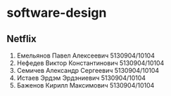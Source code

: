 # software-design

## Netflix

1. Емельянов Павел Алексеевич 5130904/10104
2. Нефедев Виктор Константинович 5130904/10104
3. Семичев Александр Сергеевич 5130904/10104
4. Истаев Эрдэм Эрдэниевич 5130904/10104
5. Баженов Кирилл Максимович 5130904/10104
